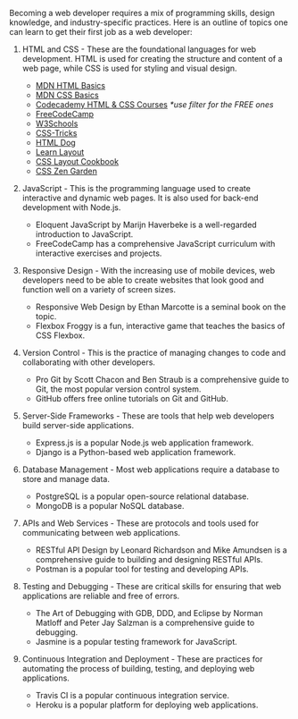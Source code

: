 Becoming a web developer requires a mix of programming skills, design knowledge, and industry-specific practices. Here is an outline of topics one can learn to get their first job as a web developer:

1. HTML and CSS - These are the foundational languages for web development. HTML is used for creating the structure and content of a web page, while CSS is used for styling and visual design. 
    - [MDN HTML Basics](https://developer.mozilla.org/en-US/docs/Learn/Getting_started_with_the_web/HTML_basics)
    - [MDN CSS Basics](https://developer.mozilla.org/en-US/docs/Learn/Getting_started_with_the_web/CSS_basics)
    - [Codecademy HTML & CSS Courses](https://www.codecademy.com/catalog/language/html-css) *\*use filter for the FREE ones*
    - [FreeCodeCamp](https://www.freecodecamp.org/learn/2022/responsive-web-design/)
    - [W3Schools](https://www.w3schools.com/)
    - [CSS-Tricks](https://css-tricks.com/)
    - [HTML Dog](https://htmldog.com/)
    - [Learn Layout](http://learnlayout.com/)
    - [CSS Layout Cookbook](https://dev.to/codeanalogies/the-css-layout-cookbook-fp6)
    - [CSS Zen Garden](http://www.csszengarden.com/)


2. JavaScript - This is the programming language used to create interactive and dynamic web pages. It is also used for back-end development with Node.js.

   - Eloquent JavaScript by Marijn Haverbeke is a well-regarded introduction to JavaScript.
   - FreeCodeCamp has a comprehensive JavaScript curriculum with interactive exercises and projects.

3. Responsive Design - With the increasing use of mobile devices, web developers need to be able to create websites that look good and function well on a variety of screen sizes.

   - Responsive Web Design by Ethan Marcotte is a seminal book on the topic.
   - Flexbox Froggy is a fun, interactive game that teaches the basics of CSS Flexbox.

4. Version Control - This is the practice of managing changes to code and collaborating with other developers.

   - Pro Git by Scott Chacon and Ben Straub is a comprehensive guide to Git, the most popular version control system.
   - GitHub offers free online tutorials on Git and GitHub. 
5. Server-Side Frameworks - These are tools that help web developers build server-side applications.

   - Express.js is a popular Node.js web application framework.
   - Django is a Python-based web application framework.

6. Database Management - Most web applications require a database to store and manage data.

   - PostgreSQL is a popular open-source relational database.
   - MongoDB is a popular NoSQL database.

7. APIs and Web Services - These are protocols and tools used for communicating between web applications.

   - RESTful API Design by Leonard Richardson and Mike Amundsen is a comprehensive guide to building and designing RESTful APIs.
   - Postman is a popular tool for testing and developing APIs.

8. Testing and Debugging - These are critical skills for ensuring that web applications are reliable and free of errors.

   - The Art of Debugging with GDB, DDD, and Eclipse by Norman Matloff and Peter Jay Salzman is a comprehensive guide to debugging.
   - Jasmine is a popular testing framework for JavaScript.

9. Continuous Integration and Deployment - These are practices for automating the process of building, testing, and deploying web applications.

   - Travis CI is a popular continuous integration service.
   - Heroku is a popular platform for deploying web applications.

